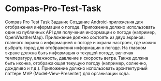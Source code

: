 # Compas-Pro-Test-Task
Compas Pro Test Task
Задание
Создание Android-приложения для отображения информации о погоде.
 Приложение должно использовать один из публичных API для получения информации о погоде (например, OpenWeatherMap).
Приложение должно состоять из двух экранов: главного экрана с информацией о погоде и экрана настроек, где можно выбрать город для отображения информации о погоде.
На главном экране должна быть информация о текущей погоде, включая температуру, влажность, давление и скорость ветра. 
Также должна быть иконка, отображающая текущую погоду (например, солнечно, дождливо и т.д.).
Приложение должно использовать архитектурный паттерн MVP (Model-View-Presenter) для организации кода.
